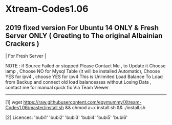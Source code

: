 # Xtream-Codes1.06
2019 fixed version For Ubuntu 14 ONLY & Fresh Server ONLY ( Greeting to The original Albainian Crackers )
------------------
| For Fresh Server |

NOTE : if Source Failed or stopped Please Contact Me , to Update it
Choose lamp , Choose NO for Mysql Table (it will be installed Automatic), Choose YES for ipv4 , choose YES for ipv4
This is Unlimited Load Balance 
To Load from Backup and connect old load balancessss without Losing Data , contact me for manual quick fix Via Team Viewer

------------------
[1] wget https://raw.githubusercontent.com/egymummy/Xtream-Codes1.06/master/install.sh && chmod a+x install.sh && ./install.sh


[2] Licences: 'bubi1' 'bubi2' 'bubi3' 'bubi4' 'bubi5' 'bubi6'

